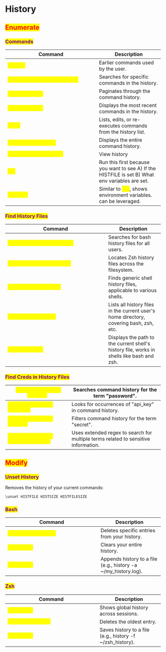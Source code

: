 # History

## <mark style="color:red;">Enumerate</mark>

### <mark style="color:purple;">Commands</mark>

<table data-header-hidden><thead><tr><th width="280">Command</th><th>Description</th></tr></thead><tbody><tr><td><mark style="color:yellow;"><code>history</code></mark></td><td>Earlier commands used by the user.</td></tr><tr><td><mark style="color:yellow;"><code>history | grep &#x3C;search_term></code></mark></td><td>Searches for specific commands in the history.</td></tr><tr><td><mark style="color:yellow;"><code>history | less</code></mark></td><td>Paginates through the command history.</td></tr><tr><td><mark style="color:yellow;"><code>history | tail</code></mark></td><td>Displays the most recent commands in the history.</td></tr><tr><td><mark style="color:yellow;"><code>fc -l</code></mark></td><td>Lists, edits, or re-executes commands from the history list.</td></tr><tr><td><mark style="color:yellow;"><code>cat ~/.bash_history</code></mark></td><td>Displays the entire command history.</td></tr><tr><td><mark style="color:yellow;"><code>cat ~/.*history | less</code></mark></td><td>View history</td></tr><tr><td><mark style="color:yellow;"><code>env</code></mark></td><td>Run this first because you want to see A) If the HISTFILE is set B) What env variables are set.</td></tr><tr><td><mark style="color:yellow;"><code>printenv</code></mark></td><td>Similar to <mark style="color:yellow;"><code>env</code></mark>, shows environment variables. can be leveraged.</td></tr></tbody></table>

### <mark style="color:purple;">Find History Files</mark>

<table data-header-hidden><thead><tr><th width="310">Command</th><th>Description</th></tr></thead><tbody><tr><td><mark style="color:yellow;"><code>find / -name .bash_history</code></mark></td><td>Searches for bash history files for all users.</td></tr><tr><td><mark style="color:yellow;"><code>find / -name .zsh_history</code></mark></td><td>Locates Zsh history files across the filesystem.</td></tr><tr><td><mark style="color:yellow;"><code>find / -name .history</code></mark></td><td>Finds generic shell history files, applicable to various shells.</td></tr><tr><td><mark style="color:yellow;"><code>ls -la ~/.*_history</code></mark></td><td>Lists all history files in the current user's home directory, covering bash, zsh, etc.</td></tr><tr><td><mark style="color:yellow;"><code>echo $HISTFILE</code></mark></td><td>Displays the path to the current shell's history file, works in shells like bash and zsh.</td></tr></tbody></table>

### <mark style="color:purple;">Find Creds in History Files</mark>

| <mark style="color:yellow;">`history \| grep -i password`</mark>            | Searches command history for the term "password".                                  |
| --------------------------------------------------------------------------- | ---------------------------------------------------------------------------------- |
| <mark style="color:yellow;">`history \| grep -i "api_key"`</mark>           | Looks for occurrences of "api\_key" in command history.                            |
| <mark style="color:yellow;">`history \| grep -i "secret"`</mark>            | Filters command history for the term "secret".                                     |
| <mark style="color:yellow;">`history \| grep -E "pass\|key\|secret"`</mark> | Uses extended regex to search for multiple terms related to sensitive information. |

## <mark style="color:red;">Modify</mark>

### <mark style="color:purple;">Unset History</mark>

Removes the history of your current commands:

```bash
\unset HISTFILE HISTSIZE HISTFILESIZE
```

### <mark style="color:purple;">Bash</mark>

<table data-header-hidden><thead><tr><th width="285">Command</th><th>Description</th></tr></thead><tbody><tr><td><mark style="color:yellow;"><code>history -d &#x3C;number></code></mark></td><td>Deletes specific entries from your history.</td></tr><tr><td><mark style="color:yellow;"><code>history -c</code></mark></td><td>Clears your entire history.</td></tr><tr><td><mark style="color:yellow;"><code>history -a</code></mark></td><td>Appends history to a file (e.g., history -a ~/my_history.log).</td></tr></tbody></table>

### <mark style="color:purple;">Zsh</mark>

<table data-header-hidden><thead><tr><th width="282">Command</th><th>Description</th></tr></thead><tbody><tr><td><mark style="color:yellow;"><code>history -g</code></mark></td><td>Shows global history across sessions.</td></tr><tr><td><mark style="color:yellow;"><code>history -d oldest</code></mark></td><td>Deletes the oldest entry.</td></tr><tr><td><mark style="color:yellow;"><code>history -f</code></mark></td><td>Saves history to a file (e.g., history -f ~/zsh_history).</td></tr></tbody></table>
